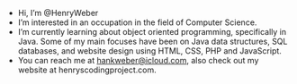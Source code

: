 - Hi, I’m @HenryWeber
- I’m interested in an occupation in the field of Computer Science.
- I’m currently learning about object oriented programming, specifically in Java. Some of my main focuses have been on 
Java data structures, SQL databases, and website design using HTML, CSS, PHP and JavaScript.
-  You can reach me at hankweber@icloud.com, also check out my website at henryscodingproject.com.
